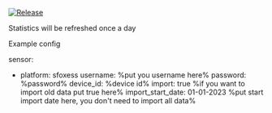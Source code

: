 [![Release](https://github.com/skoczo/HA-FoxESS/actions/workflows/release.yaml/badge.svg)](https://github.com/skoczo/HA-FoxESS/actions/workflows/release.yaml)

Statistics will be refreshed once a day

Example config

sensor:
  - platform: sfoxess
    username: %put you username here%
    password: %password%
    device_id: %device id%
    import: true %if you want to import old data put true here%
    import_start_date: 01-01-2023 %put start import date here, you don't need to import all data%
